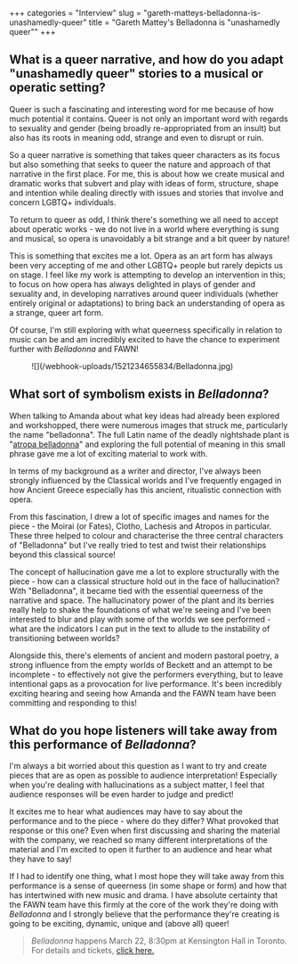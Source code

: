 +++
categories = "Interview"
slug = "gareth-matteys-belladonna-is-unashamedly-queer"
title = "Gareth Mattey&#039;s Belladonna is &quot;unashamedly queer&quot;"
+++

## What is a queer narrative, and how do you adapt "unashamedly queer" stories to a musical or operatic setting?

Queer is such a fascinating and interesting word for me because of how much potential it contains. Queer is not only an important word with regards to sexuality and gender (being broadly re-appropriated from an insult) but also has its roots in meaning odd, strange and even to disrupt or ruin. 

So a queer narrative is something that takes queer characters as its focus but also something that seeks to queer the nature and approach of that narrative in the first place. For me, this is about how we create musical and dramatic works that subvert and play with ideas of form, structure, shape and intention while dealing directly with issues and stories that involve and concern LGBTQ+ individuals.

To return to queer as odd, I think there's something we all need to accept about operatic works - we do not live in a world where everything is sung and musical, so opera is unavoidably a bit strange and a bit queer by nature! 

This is something that excites me a lot. Opera as an art form has always been very accepting of me and other LGBTQ+ people but rarely depicts us on stage. I feel like my work is attempting to develop an intervention in this; to focus on how opera has always delighted in plays of gender and sexuality and, in developing narratives around queer individuals (whether entirely original or adaptations) to bring back an understanding of opera as a strange, queer art form.

Of course, I'm still exploring with what queerness specifically in relation to music can be and am incredibly excited to have the chance to experiment further with *Belladonna* and FAWN!

<figure data-type="image">
![](/webhook-uploads/1521234655834/Belladonna.jpg)
</figure>

## What sort of symbolism exists in *Belladonna*? 

When talking to Amanda about what key ideas had already been explored and workshopped, there were numerous images that struck me, particularly the name "belladonna". The full Latin name of the deadly nightshade plant is "[atropa belladonna](https://en.wikipedia.org/wiki/Atropa_belladonna)" and exploring the full potential of meaning in this small phrase gave me a lot of exciting material to work with.

In terms of my background as a writer and director, I've always been strongly influenced by the Classical worlds and I've frequently engaged in how Ancient Greece especially has this ancient, ritualistic connection with opera. 

From this fascination, I drew a lot of specific images and names for the piece - the Moirai (or Fates), Clotho, Lachesis and Atropos in particular. These three helped to colour and characterise the three central characters of "Belladonna" but I've really tried to test and twist their relationships beyond this classical source!

The concept of hallucination gave me a lot to explore structurally with the piece - how can a classical structure hold out in the face of hallucination? With "Belladonna", it became tied with the essential queerness of the narrative and space. The hallucinatory power of the plant and its berries really help to shake the foundations of what we're seeing and I've been interested to blur and play with some of the worlds we see performed - what are the indicators I can put in the text to allude to the instability of transitioning between worlds?

Alongside this, there's elements of ancient and modern pastoral poetry, a strong influence from the empty worlds of Beckett and an attempt to be incomplete - to effectively not give the performers everything, but to leave intentional gaps as a provocation for live performance. It's been incredibly exciting hearing and seeing how Amanda and the FAWN team have been committing and responding to this!

## What do you hope listeners will take away from this performance of *Belladonna*?

I'm always a bit worried about this question as I want to try and create pieces that are as open as possible to audience interpretation! Especially when you're dealing with hallucinations as a subject matter, I feel that audience responses will be even harder to judge and predict!

It excites me to hear what audiences may have to say about the performance and to the piece - where do they differ? What provoked that response or this one? Even when first discussing and sharing the material with the company, we reached so many different interpretations of the material and I'm excited to open it further to an audience and hear what they have to say!

If I had to identify one thing, what I most hope they will take away from this performance is a sense of queerness (in some shape or form) and how that has intertwined with new music and drama. I have absolute certainty that the FAWN team have this firmly at the core of the work they're doing with *Belladonna* and I strongly believe that the performance they're creating is going to be exciting, dynamic, unique and (above all) queer!

>*Belladonna* happens March 22, 8:30pm at Kensington Hall in Toronto. For details and tickets, [click here.](https://www.fawnchambercreative.com/events/upcoming/)
